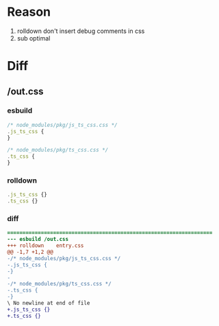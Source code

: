 # Reason
1. rolldown don't insert debug comments in css
2. sub optimal
# Diff
## /out.css
### esbuild
```js
/* node_modules/pkg/js_ts_css.css */
.js_ts_css {
}

/* node_modules/pkg/ts_css.css */
.ts_css {
}
```
### rolldown
```js
.js_ts_css {}
.ts_css {}

```
### diff
```diff
===================================================================
--- esbuild	/out.css
+++ rolldown	entry.css
@@ -1,7 +1,2 @@
-/* node_modules/pkg/js_ts_css.css */
-.js_ts_css {
-}
-
-/* node_modules/pkg/ts_css.css */
-.ts_css {
-}
\ No newline at end of file
+.js_ts_css {}
+.ts_css {}

```